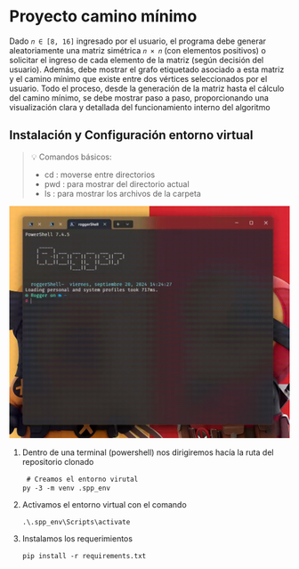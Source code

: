 # Proyecto camino mínimo

Dado `𝑛 ∈ [8, 16]` ingresado por el usuario, el programa debe generar aleatoriamente
una matriz simétrica `𝑛 × 𝑛` (con elementos positivos) o solicitar el ingreso de cada
elemento de la matriz (según decisión del usuario). Además, debe mostrar el grafo
etiquetado asociado a esta matriz y el camino mínimo que existe entre dos vértices
seleccionados por el usuario. Todo el proceso, desde la generación de la matriz hasta
el cálculo del camino mínimo, se debe mostrar paso a paso, proporcionando una
visualización clara y detallada del funcionamiento interno del algoritmo


## Instalación y Configuración entorno virtual
 
 > 💡 Comandos básicos: 
 > - cd : moverse entre directorios
 > - pwd : para mostrar del directorio actual
 > - ls : para mostrar los archivos de la carpeta

![alt text](static/sources/md/basicsComands.gif)

 1. Dentro de una terminal (powershell) nos dirigiremos hacía la ruta del repositorio clonado

    ~~~PS
     # Creamos el entorno virutal
    py -3 -m venv .spp_env
    ~~~

 2. Activamos el entorno virtual con el comando
 
    ~~~PS
    .\.spp_env\Scripts\activate
    ~~~
    
 3. Instalamos los requerimientos
    
    ~~~PS
    pip install -r requirements.txt
    ~~~